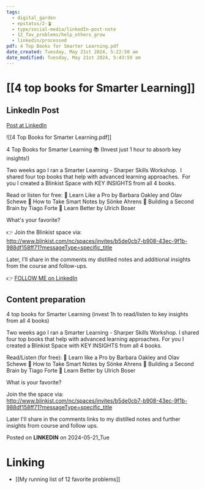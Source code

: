 ```yaml
---
tags:
  - digital_garden
  - epstatus/2-🪴
  - type/social-media/linkedIn-post-note
  - 12_fav_problems/help_others_grow
  - linkedin/processed
pdf: 4 Top Books for Smarter Learning.pdf
date_created: Tuesday, May 21st 2024, 5:22:50 am
date_modified: Tuesday, May 21st 2024, 5:43:59 am
---
```

# [[4 top books for Smarter Learning]]
## LinkedIn Post
[Post at LinkedIn](https://www.linkedin.com/posts/sebastiankamilli_4-top-books-for-smarter-learning-free-access-activity-7198578348896268288-Z0QN?utm_source=share&utm_medium=member_desktop)

![[4 Top Books for Smarter Learning.pdf]]

4 Top Books for Smarter Learning 📚
(Invest just 1 hour to absorb key insights!)

Two weeks ago I ran a Smarter Learning - Sharper Skills Workshop. 
I shared four top books that help with advanced learning approaches. 
For you I created a Blinkist Space with KEY INSIGHTS from all 4 books. 
  
Read or listen for free:
📖 Learn Like a Pro by Barbara Oakley and Olav Schewe
📖 How to Take Smart Notes by Sönke Ahrens
📖 Building a Second Brain by Tiago Forte
📖 Learn Better by Ulrich Boser

What's your favorite?

👉 Join the Blinkist space via: http://www.blinkist.com/nc/spaces/invites/b5de0cb7-b908-43ec-9f1b-988df158ff71?messageType=specific_title  

Later, I'll share in the comments my distilled notes and additional insights from the course and follow-ups.

👉 [FOLLOW ME on LinkedIn](https://www.linkedin.com/comm/mynetwork/discovery-see-all?usecase=PEOPLE_FOLLOWS&followMember=sebastiankamilli)

## Content preparation
4 top books for Smarter Learning
(invest 1h to read/listen to key insights from all 4 books)

Two weeks ago I ran a Smarter Learning - Sharper Skills Workshop. 
I shared four top books that help with advanced learning approaches. 
For you I created a Blinkist Space with KEY INSIGHTS from all 4 books. 

Read/Listen (for free): 
📖 Learn like a Pro by Barbara Oakley and Olav Schewe
📖 How to Take Smart Notes by Sönke Ahrens
📖 Building a Second Brain by Tiago Forte
📖 Learn Better by Ulrich Boser

What is your favorite?

Join the the space via: http://www.blinkist.com/nc/spaces/invites/b5de0cb7-b908-43ec-9f1b-988df158ff71?messageType=specific_title

Later I'll share in the comments links to my distilled notes and further insights from course and follow ups.



Posted on **LINKEDIN** on 2024-05-21_Tue
# Linking
+ [[My running list of 12 favorite problems]]